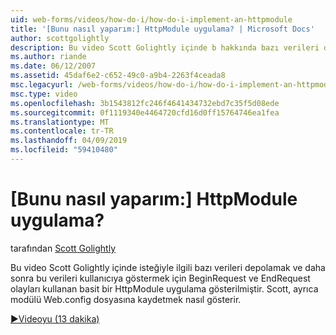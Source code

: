 ```yaml
---
uid: web-forms/videos/how-do-i/how-do-i-implement-an-httpmodule
title: '[Bunu nasıl yaparım:] HttpModule uygulama? | Microsoft Docs'
author: scottgolightly
description: Bu video Scott Golightly içinde b hakkında bazı verileri depolamak için BeginRequest ve EndRequest olayları kullanan basit bir HttpModule uygulama gösterilmiştir...
ms.author: riande
ms.date: 06/12/2007
ms.assetid: 45daf6e2-c652-49c0-a9b4-2263f4ceada8
msc.legacyurl: /web-forms/videos/how-do-i/how-do-i-implement-an-httpmodule
msc.type: video
ms.openlocfilehash: 3b1543812fc246f4641434732ebd7c35f5d08ede
ms.sourcegitcommit: 0f1119340e4464720cfd16d0ff15764746ea1fea
ms.translationtype: MT
ms.contentlocale: tr-TR
ms.lasthandoff: 04/09/2019
ms.locfileid: "59410480"
---
```

# <a name="how-do-i-implement-an-httpmodule"></a>[Bunu nasıl yaparım:] HttpModule uygulama?

tarafından [Scott Golightly](https://github.com/scottgolightly)

Bu video Scott Golightly içinde isteğiyle ilgili bazı verileri depolamak ve daha sonra bu verileri kullanıcıya göstermek için BeginRequest ve EndRequest olayları kullanan basit bir HttpModule uygulama gösterilmiştir. Scott, ayrıca modülü Web.config dosyasına kaydetmek nasıl gösterir.

[&#9654;Videoyu (13 dakika)](https://channel9.msdn.com/Blogs/ASP-NET-Site-Videos/how-do-i-implement-an-httpmodule)
